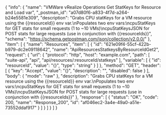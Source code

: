 {
  "info": {
    "name": "VMWare vRealize Operations Get StatKeys for Resource and Load var",
    "_postman_id": "a07d80f6-a833-4f7d-a264-b24e5581e309",
    "description": "Grabs CPU statKeys for a VM resource using the {{resourceId}} env var.\nPopulates two env vars:\ncpuStatKeys for GET stats for small requests (1 to ~10 VMs)\ncpuStatKeysJSON for POST stats for large requests (use in conjunction with {{resourceIds}}",
    "schema": "https://schema.getpostman.com/json/collection/v2.0.0/"
  },
  "item": [
    {
      "name": "Resources",
      "item": [
        {
          "id": "621e09f4-55cf-422b-b979-dc2e09118642",
          "name": "ApiResourcesStatkeysByResourceIdGet2",
          "request": {
            "url": {
              "protocol": "http",
              "host": "example.com",
              "path": [
                "suite-api",
                "api",
                "api/resources/:resourceId/statkeys"
              ],
              "variable": [
                {
                  "id": "resourceId",
                  "value": "{}",
                  "type": "string"
                }
              ]
            },
            "method": "GET",
            "header": [
              {
                "key": "Accept",
                "value": "{}",
                "description": "",
                "disabled": false
              }
            ],
            "body": {
              "mode": "raw"
            },
            "description": "Grabs CPU statKeys for a VM resource using the {{resourceId}} env var.\nPopulates two env vars:\ncpuStatKeys for GET stats for small requests (1 to ~10 VMs)\ncpuStatKeysJSON for POST stats for large requests (use in conjunction with {{resourceIds}}"
          },
          "response": [
            {
              "status": "OK",
              "code": 200,
              "name": "Response_200",
              "id": "af046ec2-3a4e-49a0-a51e-73552ddaf917"
            }
          ]
        }
      ]
    }
  ]
}